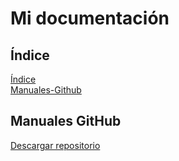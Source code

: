 # Mi documentación


## Índice

[Índice](#indice)  
[Manuales-Github](#manuales-github)  


## Manuales GitHub


[Descargar repositorio](github/descargar-repositorio.md)  



